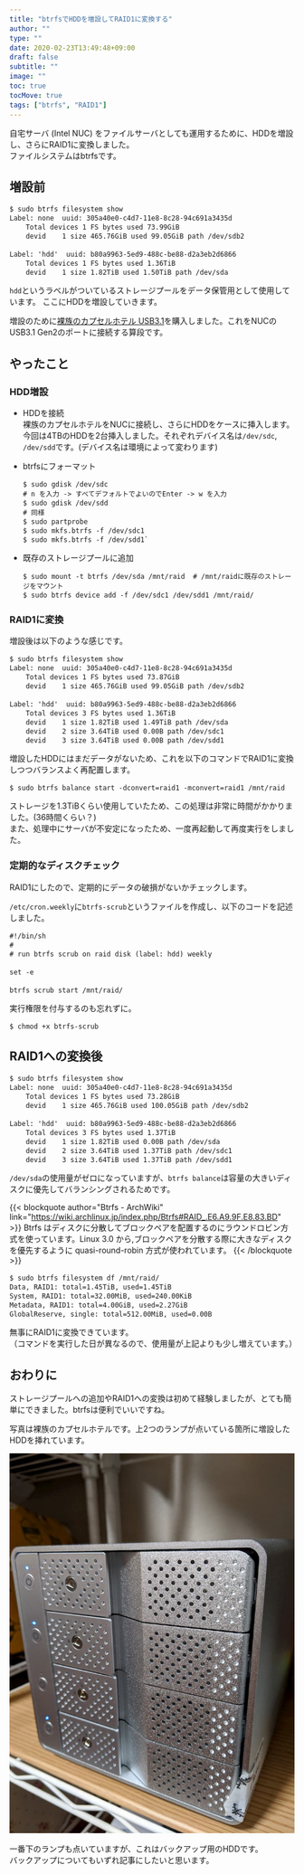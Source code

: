 ```yaml
---
title: "btrfsでHDDを増設してRAID1に変換する"
author: ""
type: ""
date: 2020-02-23T13:49:48+09:00
draft: false
subtitle: ""
image: ""
toc: true
tocMove: true
tags: ["btrfs", "RAID1"]
---
```


自宅サーバ (Intel NUC) をファイルサーバとしても運用するために、HDDを増設し、さらにRAID1に変換しました。  
ファイルシステムはbtrfsです。  

## 増設前

```
$ sudo btrfs filesystem show
Label: none  uuid: 305a40e0-c4d7-11e8-8c28-94c691a3435d
	Total devices 1 FS bytes used 73.99GiB
	devid    1 size 465.76GiB used 99.05GiB path /dev/sdb2

Label: 'hdd'  uuid: b80a9963-5ed9-488c-be88-d2a3eb2d6866
	Total devices 1 FS bytes used 1.36TiB
	devid    1 size 1.82TiB used 1.50TiB path /dev/sda
```

`hdd`というラベルがついているストレージプールをデータ保管用として使用しています。
ここにHDDを増設していきます。

増設のために[裸族のカプセルホテル USB3.1](https://www.century.co.jp/products/crch35u31cis.html)を購入しました。これをNUCのUSB3.1 Gen2のポートに接続する算段です。

## やったこと

### HDD増設

- HDDを接続  
  裸族のカプセルホテルをNUCに接続し、さらにHDDをケースに挿入します。  
  今回は4TBのHDDを2台挿入しました。それぞれデバイス名は`/dev/sdc`, `/dev/sdd`です。(デバイス名は環境によって変わります)

- btrfsにフォーマット  
  ```
  $ sudo gdisk /dev/sdc
  # n を入力 -> すべてデフォルトでよいのでEnter -> w を入力
  $ sudo gdisk /dev/sdd
  # 同様
  $ sudo partprobe
  $ sudo mkfs.btrfs -f /dev/sdc1
  $ sudo mkfs.btrfs -f /dev/sdd1`
  ```

- 既存のストレージプールに追加
  ```
  $ sudo mount -t btrfs /dev/sda /mnt/raid  # /mnt/raidに既存のストレージをマウント
  $ sudo btrfs device add -f /dev/sdc1 /dev/sdd1 /mnt/raid/
  ```

### RAID1に変換

増設後は以下のような感じです。

```
$ sudo btrfs filesystem show
Label: none  uuid: 305a40e0-c4d7-11e8-8c28-94c691a3435d
	Total devices 1 FS bytes used 73.87GiB
	devid    1 size 465.76GiB used 99.05GiB path /dev/sdb2

Label: 'hdd'  uuid: b80a9963-5ed9-488c-be88-d2a3eb2d6866
	Total devices 3 FS bytes used 1.36TiB
	devid    1 size 1.82TiB used 1.49TiB path /dev/sda
	devid    2 size 3.64TiB used 0.00B path /dev/sdc1
	devid    3 size 3.64TiB used 0.00B path /dev/sdd1
```

増設したHDDにはまだデータがないため、これを以下のコマンドでRAID1に変換しつつバランスよく再配置します。  
```
$ sudo btrfs balance start -dconvert=raid1 -mconvert=raid1 /mnt/raid
```

ストレージを1.3TiBくらい使用していたため、この処理は非常に時間がかかりました。(36時間くらい？)  
また、処理中にサーバが不安定になったため、一度再起動して再度実行をしました。  

### 定期的なディスクチェック

RAID1にしたので、定期的にデータの破損がないかチェックします。  

`/etc/cron.weekly`に`btrfs-scrub`というファイルを作成し、以下のコードを記述しました。  
```
#!/bin/sh
#
# run btrfs scrub on raid disk (label: hdd) weekly

set -e

btrfs scrub start /mnt/raid/
```

実行権限を付与するのも忘れずに。  

```
$ chmod +x btrfs-scrub
```

## RAID1への変換後

```
$ sudo btrfs filesystem show
Label: none  uuid: 305a40e0-c4d7-11e8-8c28-94c691a3435d
	Total devices 1 FS bytes used 73.28GiB
	devid    1 size 465.76GiB used 100.05GiB path /dev/sdb2

Label: 'hdd'  uuid: b80a9963-5ed9-488c-be88-d2a3eb2d6866
	Total devices 3 FS bytes used 1.37TiB
	devid    1 size 1.82TiB used 0.00B path /dev/sda
	devid    2 size 3.64TiB used 1.37TiB path /dev/sdc1
	devid    3 size 3.64TiB used 1.37TiB path /dev/sdd1

```
`/dev/sda`の使用量がゼロになっていますが、`btrfs balance`は容量の大きいディスクに優先してバランシングされるためです。  

{{< blockquote author="Btrfs - ArchWiki" link="https://wiki.archlinux.jp/index.php/Btrfs#RAID_.E6.A9.9F.E8.83.BD" >}}
Btrfs はディスクに分散してブロックペアを配置するのにラウンドロビン方式を使っています。Linux 3.0 から,ブロックペアを分散する際に大きなディスクを優先するように quasi-round-robin 方式が使われています。
{{< /blockquote >}}

```
$ sudo btrfs filesystem df /mnt/raid/
Data, RAID1: total=1.45TiB, used=1.45TiB
System, RAID1: total=32.00MiB, used=240.00KiB
Metadata, RAID1: total=4.00GiB, used=2.27GiB
GlobalReserve, single: total=512.00MiB, used=0.00B
```

無事にRAID1に変換できています。  
（コマンドを実行した日が異なるので、使用量が上記よりも少し増えています。）

## おわりに

ストレージプールへの追加やRAID1への変換は初めて経験しましたが、とても簡単にできました。btrfsは便利でいいですね。

写真は裸族のカプセルホテルです。上2つのランプが点いている箇所に増設したHDDを挿れています。

![裸族のカプセルホテル](./capsule-hotel.jpg)

一番下のランプも点いていますが、これはバックアップ用のHDDです。  
バックアップについてもいずれ記事にしたいと思います。
